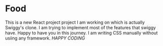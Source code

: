 # Food

This is a new React project project I am working on which is actually Swiggy's clone. 
I am trying to implement most of the features that swiggy have. 
Happy to have you in this journey.
I am writing CSS manually without usiing any framework.
*HAPPY CODING*
